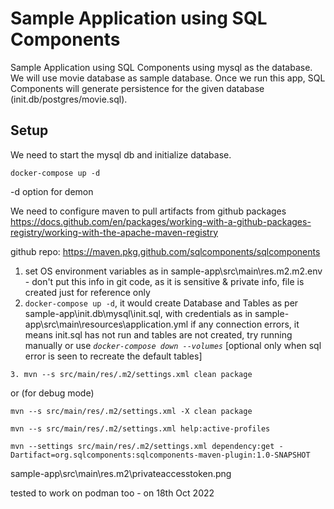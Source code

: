 # Sample Application using SQL Components

Sample Application using SQL Components using mysql as the database. We will use movie database as sample database.
Once we run this app, SQL Components will generate persistence for the given database (init.db/postgres/movie.sql).

## Setup

We need to start the mysql db and initialize database.

```
docker-compose up -d 
```
-d option for demon

We need to configure maven to pull artifacts from github packages
https://docs.github.com/en/packages/working-with-a-github-packages-registry/working-with-the-apache-maven-registry

github repo: https://maven.pkg.github.com/sqlcomponents/sqlcomponents

1. set OS environment variables as in sample-app\src\main\res\.m2\.m2.env - don't put this info in git code, as it is sensitive & private info, file is created just for 
   reference only
2. `docker-compose up -d`, it would create Database and Tables as per sample-app\init.db\mysql\init.sql, with credentials as in sample-app\src\main\resources\application.yml
   if any connection errors, it means init.sql has not run and tables are not created, try running manually
or use _`docker-compose down --volumes`_  [optional only when sql error is seen to recreate the default tables]

```
3. mvn --s src/main/res/.m2/settings.xml clean package 
```
or (for debug mode)
```
mvn --s src/main/res/.m2/settings.xml -X clean package 
```
```
mvn --s src/main/res/.m2/settings.xml help:active-profiles
```
```
mvn --settings src/main/res/.m2/settings.xml dependency:get -Dartifact=org.sqlcomponents:sqlcomponents-maven-plugin:1.0-SNAPSHOT
```
sample-app\src\main\res\.m2\privateaccesstoken.png

tested to work on podman too - on 18th Oct 2022

